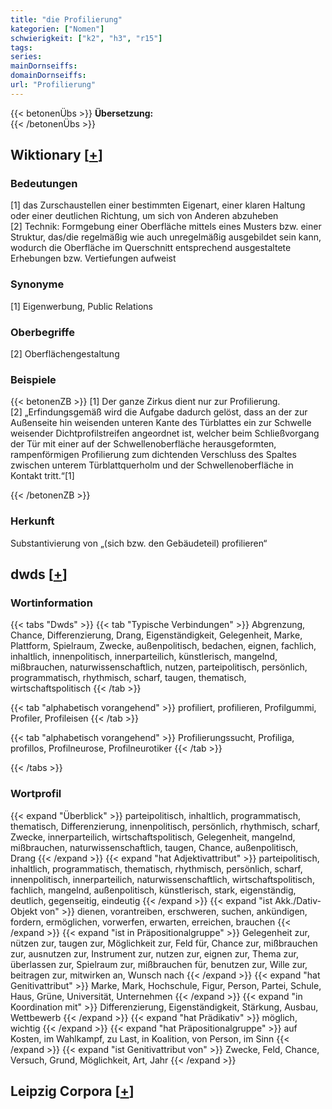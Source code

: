 ```yaml
---
title: "die Profilierung"
kategorien: ["Nomen"]
schwierigkeit: ["k2", "h3", "r15"]
tags:
series:
mainDornseiffs:
domainDornseiffs:
url: "Profilierung"
---
```


{{< betonenÜbs >}}
**Übersetzung:**  
{{< /betonenÜbs >}}

## Wiktionary [[+](https://de.wiktionary.org/wiki/Profilierung)]

### Bedeutungen
[1] das Zurschaustellen einer bestimmten Eigenart, einer klaren Haltung oder einer deutlichen Richtung, um sich von Anderen abzuheben  
[2] Technik:  Formgebung einer Oberfläche mittels eines Musters bzw. einer Struktur, das/die regelmäßig wie auch unregelmäßig ausgebildet sein kann, wodurch die Oberfläche im Querschnitt entsprechend ausgestaltete Erhebungen bzw. Vertiefungen aufweist  

### Synonyme
[1] Eigenwerbung, Public Relations  

### Oberbegriffe
[2] Oberflächengestaltung  

### Beispiele
{{< betonenZB >}}
[1] Der ganze Zirkus dient nur zur Profilierung.  
[2] „Erfindungsgemäß wird die Aufgabe dadurch gelöst, dass an der zur Außenseite hin weisenden unteren Kante des Türblattes ein zur Schwelle weisender Dichtprofilstreifen angeordnet ist, welcher beim Schließvorgang der Tür mit einer auf der Schwellenoberfläche herausgeformten, rampenförmigen Profilierung zum dichtenden Verschluss des Spaltes zwischen unterem Türblattquerholm und der Schwellenoberfläche in Kontakt tritt.“[1]  

{{< /betonenZB >}}
### Herkunft
Substantivierung von „(sich bzw. den Gebäudeteil) profilieren“  



## dwds [[+](https://www.dwds.de/wb/Profilierung)]

### Wortinformation
{{< tabs "Dwds" >}}
{{< tab "Typische Verbindungen" >}}
Abgrenzung, Chance, Differenzierung, Drang, Eigenständigkeit, Gelegenheit, Marke, Plattform, Spielraum, Zwecke, außenpolitisch, bedachen, eignen, fachlich, inhaltlich, innenpolitisch, innerparteilich, künstlerisch, mangelnd, mißbrauchen, naturwissenschaftlich, nutzen, parteipolitisch, persönlich, programmatisch, rhythmisch, scharf, taugen, thematisch, wirtschaftspolitisch
{{< /tab >}}

{{< tab "alphabetisch vorangehend" >}}
profiliert, profilieren, Profilgummi, Profiler, Profileisen
{{< /tab >}}

{{< tab "alphabetisch vorangehend" >}}
Profilierungssucht, Profiliga, profillos, Profilneurose, Profilneurotiker
{{< /tab >}}

{{< /tabs >}}

### Wortprofil
{{< expand "Überblick" >}} parteipolitisch, inhaltlich, programmatisch, thematisch, Differenzierung, innenpolitisch, persönlich, rhythmisch, scharf, Zwecke, innerparteilich, wirtschaftspolitisch, Gelegenheit, mangelnd, mißbrauchen, naturwissenschaftlich, taugen, Chance, außenpolitisch, Drang {{< /expand >}}
{{< expand "hat Adjektivattribut" >}} parteipolitisch, inhaltlich, programmatisch, thematisch, rhythmisch, persönlich, scharf, innenpolitisch, innerparteilich, naturwissenschaftlich, wirtschaftspolitisch, fachlich, mangelnd, außenpolitisch, künstlerisch, stark, eigenständig, deutlich, gegenseitig, eindeutig {{< /expand >}}
{{< expand "ist Akk./Dativ-Objekt von" >}} dienen, vorantreiben, erschweren, suchen, ankündigen, fordern, ermöglichen, vorwerfen, erwarten, erreichen, brauchen {{< /expand >}}
{{< expand "ist in Präpositionalgruppe" >}} Gelegenheit zur, nützen zur, taugen zur, Möglichkeit zur, Feld für, Chance zur, mißbrauchen zur, ausnutzen zur, Instrument zur, nutzen zur, eignen zur, Thema zur, überlassen zur, Spielraum zur, mißbrauchen für, benutzen zur, Wille zur, beitragen zur, mitwirken an, Wunsch nach {{< /expand >}}
{{< expand "hat Genitivattribut" >}} Marke, Mark, Hochschule, Figur, Person, Partei, Schule, Haus, Grüne, Universität, Unternehmen {{< /expand >}}
{{< expand "in Koordination mit" >}} Differenzierung, Eigenständigkeit, Stärkung, Ausbau, Wettbewerb {{< /expand >}}
{{< expand "hat Prädikativ" >}} möglich, wichtig {{< /expand >}}
{{< expand "hat Präpositionalgruppe" >}} auf Kosten, im Wahlkampf, zu Last, in Koalition, von Person, im Sinn {{< /expand >}}
{{< expand "ist Genitivattribut von" >}} Zwecke, Feld, Chance, Versuch, Grund, Möglichkeit, Art, Jahr {{< /expand >}}

## Leipzig Corpora [[+](https://corpora.uni-leipzig.de/en/res?word=Profilierung&corpusId=deu_newscrawl-public_2018)]

